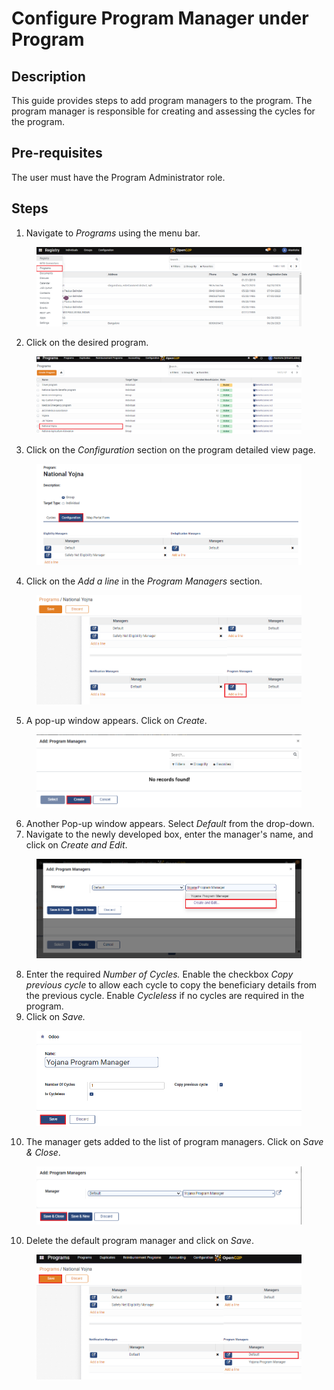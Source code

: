 # Configure Program Manager under Program

## Description

This guide provides steps to add program managers to the program. The program manager is responsible for creating and assessing the cycles for the program.

## Pre-requisites

The user must have the Program Administrator role.

## Steps

1. Navigate to _Programs_ using the menu bar.

<figure><img src="../../../../../.gitbook/assets/home-page-openg2p (9).png" alt=""><figcaption></figcaption></figure>

2. Click on the desired program.

<figure><img src="../../../../../.gitbook/assets/all-program-multiapproval (8).PNG" alt=""><figcaption></figcaption></figure>

3. Click on the _Configuration_ section on the program detailed view page.

<figure><img src="../../../../../.gitbook/assets/configure-entitlement-voucher-configuration (4).png" alt=""><figcaption></figcaption></figure>

4. Click on the _Add a line_ in the _Program Managers_ section.

<figure><img src="../../../../../.gitbook/assets/program-manager-addline (5).png" alt=""><figcaption></figcaption></figure>

5. A pop-up window appears. Click on _Create_.

<figure><img src="../../../../../.gitbook/assets/program-manager-create (1).PNG" alt=""><figcaption></figcaption></figure>

6. Another Pop-up window appears. Select _Default_ from the drop-down.
7. Navigate to the newly developed box, enter the manager's name, and click on _Create and Edit_.

<figure><img src="../../../../../.gitbook/assets/program-mananger-create-edit.png" alt=""><figcaption></figcaption></figure>

8. Enter the required _Number of Cycles._ Enable the checkbox _Copy previous cycle_ to allow each cycle to copy the beneficiary details from the previous cycle. Enable _Cycleless_ if no cycles are required in the program.
9. Click on _Save._

<figure><img src="../../../../../.gitbook/assets/program-manager-save (1).PNG" alt=""><figcaption></figcaption></figure>

10. The manager gets added to the list of program managers. Click on _Save & Close_.

<figure><img src="../../../../../.gitbook/assets/program-mamager-save-close.png" alt=""><figcaption></figcaption></figure>

10. Delete the default program manager and click on _Save_.

<figure><img src="../../../../../.gitbook/assets/program-manager-default (2).PNG" alt=""><figcaption></figcaption></figure>
